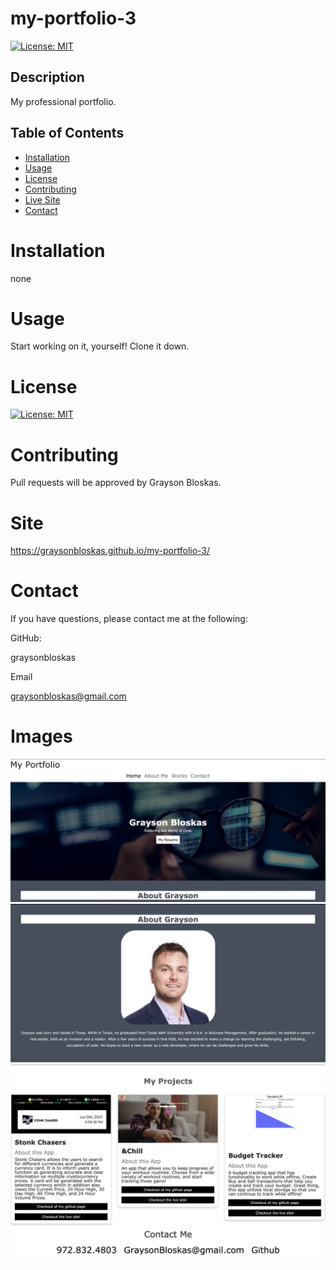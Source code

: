 # my-portfolio-3

  [![License: MIT](https://img.shields.io/badge/License-MIT-yellow.svg)](https://opensource.org/licenses/MIT)

  ## Description 
My professional portfolio.
  ## Table of Contents 

  * [Installation](#installation)
  * [Usage](#usage)
  * [License](#license)
  * [Contributing](#contributing)
  * [Live Site](#Site)
  * [Contact](#contact)

  # Installation
none


  # Usage
  Start working on it, yourself! Clone it down.


  # License
  [![License: MIT](https://img.shields.io/badge/License-MIT-yellow.svg)](https://opensource.org/licenses/MIT)
  
  # Contributing
  Pull requests will be approved by Grayson Bloskas.

  # Site
  https://graysonbloskas.github.io/my-portfolio-3/

  # Contact
  If you have questions, please contact me at the following: 

  
  GitHub: 

  graysonbloskas 

  Email 

  graysonbloskas@gmail.com 

  # Images

<img src="assets/images/Screen Shot 2021-06-05 at 4.49.24 PM.png">

<img src="assets/images/Screen Shot 2021-06-05 at 4.49.38 PM.png">
<img src="assets/images/Screen Shot 2021-06-05 at 5.23.04 PM.png">